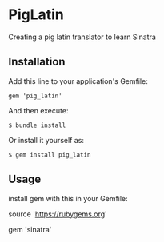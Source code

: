 # PigLatin

Creating a pig latin translator to learn Sinatra

## Installation

Add this line to your application's Gemfile:

    gem 'pig_latin'

And then execute:

    $ bundle install

Or install it yourself as:

    $ gem install pig_latin

## Usage

install gem with this in your Gemfile:

source 'https://rubygems.org'

gem 'sinatra'

